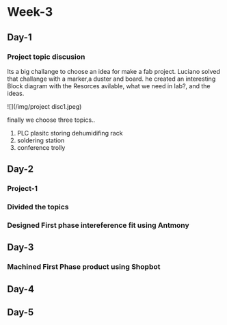 # Week-3

## Day-1

### Project topic discusion
Its a big challange to choose an idea for make a fab project. Luciano solved that challange with a marker,a duster and  board. he created an interesting Block diagram with the Resorces avilable, what we need in lab?, and the ideas.

![](/img/project disc1.jpeg)

finally we choose three topics..

1. PLC plasitc storing dehumidifing rack
2. soldering station
3. conference trolly



### 

## Day-2

### Project-1
### Divided the topics
### Designed First phase intereference fit using Antmony

## Day-3

### Machined First Phase product using Shopbot
### 

## Day-4

## Day-5
